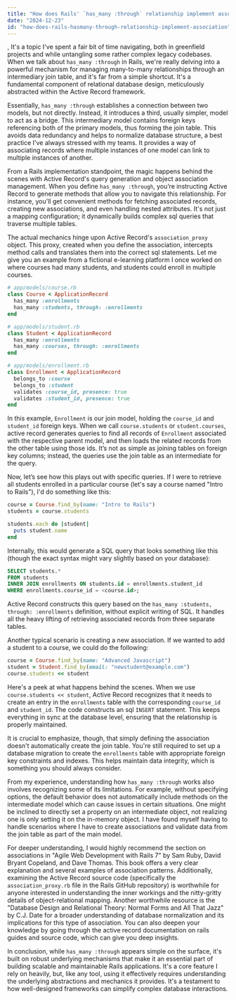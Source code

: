 ```yaml
---
title: "How does Rails' `has_many :through` relationship implement association?"
date: "2024-12-23"
id: "how-does-rails-hasmany-through-relationship-implement-association"
---
```


,  It's a topic I've spent a fair bit of time navigating, both in greenfield projects and while untangling some rather complex legacy codebases. When we talk about `has_many :through` in Rails, we're really delving into a powerful mechanism for managing many-to-many relationships through an intermediary join table, and it's far from a simple shortcut. It's a fundamental component of relational database design, meticulously abstracted within the Active Record framework.

Essentially, `has_many :through` establishes a connection between two models, but not directly. Instead, it introduces a third, usually simpler, model to act as a bridge. This intermediary model contains foreign keys referencing both of the primary models, thus forming the join table. This avoids data redundancy and helps to normalize database structure, a best practice I've always stressed with my teams. It provides a way of associating records where multiple instances of one model can link to multiple instances of another.

From a Rails implementation standpoint, the magic happens behind the scenes with Active Record's query generation and object association management. When you define `has_many :through`, you’re instructing Active Record to generate methods that allow you to navigate this relationship. For instance, you'll get convenient methods for fetching associated records, creating new associations, and even handling nested attributes. It's not just a mapping configuration; it dynamically builds complex sql queries that traverse multiple tables.

The actual mechanics hinge upon Active Record's `association_proxy` object. This proxy, created when you define the association, intercepts method calls and translates them into the correct sql statements. Let me give you an example from a fictional e-learning platform I once worked on where courses had many students, and students could enroll in multiple courses.

```ruby
# app/models/course.rb
class Course < ApplicationRecord
  has_many :enrollments
  has_many :students, through: :enrollments
end

# app/models/student.rb
class Student < ApplicationRecord
  has_many :enrollments
  has_many :courses, through: :enrollments
end

# app/models/enrollment.rb
class Enrollment < ApplicationRecord
  belongs_to :course
  belongs_to :student
  validates :course_id, presence: true
  validates :student_id, presence: true
end
```

In this example, `Enrollment` is our join model, holding the `course_id` and `student_id` foreign keys. When we call `course.students` or `student.courses`, active record generates queries to find all records of `Enrollment` associated with the respective parent model, and then loads the related records from the other table using those ids. It’s not as simple as joining tables on foreign key columns; instead, the queries use the join table as an intermediate for the query.

Now, let’s see how this plays out with specific queries. If I were to retrieve all students enrolled in a particular course (let's say a course named "Intro to Rails"), I'd do something like this:

```ruby
course = Course.find_by(name: "Intro to Rails")
students = course.students

students.each do |student|
  puts student.name
end
```

Internally, this would generate a SQL query that looks something like this (though the exact syntax might vary slightly based on your database):

```sql
SELECT students.*
FROM students
INNER JOIN enrollments ON students.id = enrollments.student_id
WHERE enrollments.course_id = <course.id>;
```

Active Record constructs this query based on the `has_many :students, through: :enrollments` definition, without explicit writing of SQL. It handles all the heavy lifting of retrieving associated records from three separate tables.

Another typical scenario is creating a new association. If we wanted to add a student to a course, we could do the following:

```ruby
course = Course.find_by(name: "Advanced Javascript")
student = Student.find_by(email: "newstudent@example.com")
course.students << student
```

Here's a peek at what happens behind the scenes. When we use `course.students << student`, Active Record recognizes that it needs to create an entry in the `enrollments` table with the corresponding `course_id` and `student_id`. The code constructs an sql `INSERT` statement. This keeps everything in sync at the database level, ensuring that the relationship is properly maintained.

It is crucial to emphasize, though, that simply defining the association doesn't automatically create the join table. You're still required to set up a database migration to create the `enrollments` table with appropriate foreign key constraints and indexes. This helps maintain data integrity, which is something you should always consider.

From my experience, understanding how `has_many :through` works also involves recognizing some of its limitations. For example, without specifying options, the default behavior does not automatically include methods on the intermediate model which can cause issues in certain situations. One might be inclined to directly set a property on an intermediate object, not realizing one is only setting it on the in-memory object. I have found myself having to handle scenarios where I have to create associations and validate data from the join table as part of the main model.

For deeper understanding, I would highly recommend the section on associations in "Agile Web Development with Rails 7" by Sam Ruby, David Bryant Copeland, and Dave Thomas. This book offers a very clear explanation and several examples of association patterns. Additionally, examining the Active Record source code (specifically the `association_proxy.rb` file in the Rails GitHub repository) is worthwhile for anyone interested in understanding the inner workings and the nitty-gritty details of object-relational mapping. Another worthwhile resource is the "Database Design and Relational Theory: Normal Forms and All That Jazz" by C.J. Date for a broader understanding of database normalization and its implications for this type of association. You can also deepen your knowledge by going through the active record documentation on rails guides and source code, which can give you deep insights.

In conclusion, while `has_many :through` appears simple on the surface, it's built on robust underlying mechanisms that make it an essential part of building scalable and maintainable Rails applications. It's a core feature I rely on heavily, but, like any tool, using it effectively requires understanding the underlying abstractions and mechanics it provides. It's a testament to how well-designed frameworks can simplify complex database interactions.
